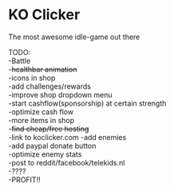 KO Clicker
=========

The most awesome idle-game out there


TODO:  
-Battle  
-<strike>healthbar animation</strike>    
-icons in shop   
-add challenges/rewards  
-improve shop dropdown menu  
-start cashflow(sponsorship) at certain strength  
-optimize cash flow  
-more items in shop  
-<strike>find cheap/free hosting</strike>    
-link to koclicker.com
-add enemies  
-add paypal donate button  
-optimize enemy stats  
-post to reddit/facebook/telekids.nl  
-????  
-PROFIT!!  

